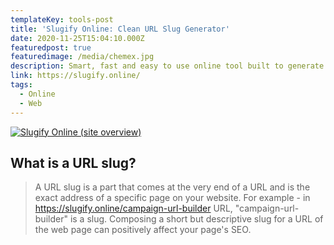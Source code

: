 ```yaml
---
templateKey: tools-post
title: 'Slugify Online: Clean URL Slug Generator'
date: 2020-11-25T15:04:10.000Z
featuredpost: true
featuredimage: /media/chemex.jpg
description: Smart, fast and easy to use online tool built to generate search engine friendly and user-friendly URL slugs.
link: https://slugify.online/
tags:
  - Online
  - Web
---
```


[![Slugify Online (site overview)](/media/chemex.jpg)](https://slugify.online/ "Go to Slugify Online's website")

## What is a URL slug?

> A URL slug is a part that comes at the very end of a URL and is the exact address of a specific page on your website. For example - in <https://slugify.online/campaign-url-builder> URL, "campaign-url-builder" is a slug. Composing a short but descriptive slug for a URL of the web page can positively affect your page's SEO.
